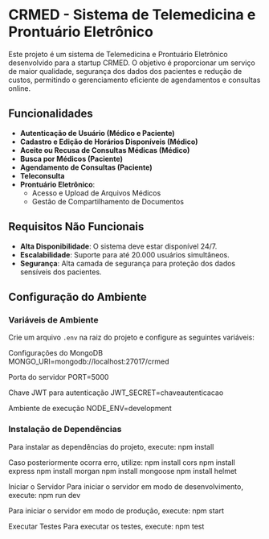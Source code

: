 # CRMED - Sistema de Telemedicina e Prontuário Eletrônico

Este projeto é um sistema de Telemedicina e Prontuário Eletrônico desenvolvido para a startup CRMED. O objetivo é proporcionar um serviço de maior qualidade, segurança dos dados dos pacientes e redução de custos, permitindo o gerenciamento eficiente de agendamentos e consultas online.

## Funcionalidades

- **Autenticação de Usuário (Médico e Paciente)**
- **Cadastro e Edição de Horários Disponíveis (Médico)**
- **Aceite ou Recusa de Consultas Médicas (Médico)**
- **Busca por Médicos (Paciente)**
- **Agendamento de Consultas (Paciente)**
- **Teleconsulta**
- **Prontuário Eletrônico**:
  - Acesso e Upload de Arquivos Médicos
  - Gestão de Compartilhamento de Documentos

## Requisitos Não Funcionais

- **Alta Disponibilidade**: O sistema deve estar disponível 24/7.
- **Escalabilidade**: Suporte para até 20.000 usuários simultâneos.
- **Segurança**: Alta camada de segurança para proteção dos dados sensíveis dos pacientes.

## Configuração do Ambiente

### Variáveis de Ambiente

Crie um arquivo `.env` na raiz do projeto e configure as seguintes variáveis:

Configurações do MongoDB
MONGO_URI=mongodb://localhost:27017/crmed

Porta do servidor
PORT=5000

Chave JWT para autenticação
JWT_SECRET=chaveautenticacao

Ambiente de execução
NODE_ENV=development

### Instalação de Dependências

Para instalar as dependências do projeto, execute:
npm install

Caso posteriormente ocorra erro, utilize:
npm install cors
npm install express
npm install morgan
npm install mongoose
npm install helmet

Iniciar o Servidor
Para iniciar o servidor em modo de desenvolvimento, execute:
npm run dev

Para iniciar o servidor em modo de produção, execute:
npm start

Executar Testes
Para executar os testes, execute:
npm test

